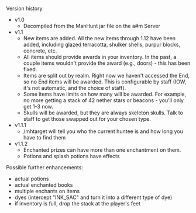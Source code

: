 Version history
* v1.0
    * Decompiled from the ManHunt jar file on the a#m Server
* v1.1
    * New items are added. All the new items through 1.12 have been added, including glazed terracotta, shulker shells, purpur blocks, concrete, etc.
    * All items should provide awards in your inventory. In the past, a couple items wouldn't provide the award (e.g., doors) - this has been fixed.
    * Items are split out by realm. Right now we haven't accessed the End, so no End items will be awarded. This is configurable by staff (IOW, it's not automatic, and the choice of staff).
    * Some items have limits on how many will be awarded. For example, no more getting a stack of 42 nether stars or beacons - you'll only get 1-3 now.
    * Skulls will be awarded, but they are always skeleton skulls. Talk to staff to get those swapped out for your chosen type.
* v1.1.1
    * /mhtarget will tell you who the current huntee is and how long you have to find them
* v1.1.2
    * Enchanted prizes can have more than one enchantment on them.
    * Potions and splash potions have effects

Possible further enhancements:
* actual potions
* actual enchanted books
* multiple enchants on items
* dyes (intercept "INK_SAC" and turn it  into a different type of dye)
* if inventory is full, drop the stack at the player's feet
